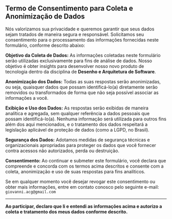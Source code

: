 ## **Termo de Consentimento para Coleta e Anonimização de Dados**

Nós valorizamos sua privacidade e queremos garantir que seus dados sejam tratados de maneira segura e responsável. Solicitamos seu consentimento para o processamento das informações fornecidas neste formulário, conforme descrito abaixo:

**Objetivo da Coleta de Dados:**
As informações coletadas neste formulário serão utilizadas exclusivamente para fins de análise de dados. Nosso objetivo é obter insights para desenvolver nosso novo produto de tecnologia dentro da disciplina de **Desenho e Arquitetura de Software**.

**Anonimização dos Dados:**
Todas as suas respostas serão anonimizadas, ou seja, quaisquer dados que possam identificá-lo(a) diretamente serão removidos ou transformados de forma que não seja possível associar as informações a você.

**Exibição e Uso dos Dados:**
As respostas serão exibidas de maneira analítica e agregada, sem qualquer referência a dados pessoais que possam identificá-lo(a). Nenhuma informação será utilizada para outros fins além dos aqui mencionados, e o tratamento dos dados respeitará a legislação aplicável de proteção de dados (como a LGPD, no Brasil).

**Segurança dos Dados:**
Adotamos medidas de segurança técnicas e organizacionais apropriadas para proteger os dados que você fornecer contra acessos não autorizados, perda ou destruição.

**Consentimento:**
Ao continuar e submeter este formulário, você declara que compreende e concorda com os termos acima descritos e consente com a coleta, anonimização e uso de suas respostas para fins analíticos.

Se em qualquer momento você desejar revogar este consentimento ou obter mais informações, entre em contato conosco pelo seguinte e-mail: `giovanni.acg@gmail.com`

---

**Ao participar, declaro que li e entendi as informações acima e autorizo a coleta e tratamento dos meus dados conforme descrito.**

